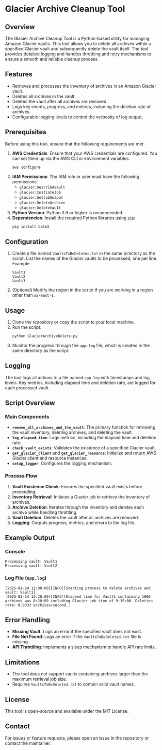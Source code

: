 # Glacier Archive Cleanup Tool

## Overview
The Glacier Archive Cleanup Tool is a Python-based utility for managing Amazon Glacier vaults. This tool allows you to delete all archives within a specified Glacier vault and subsequently delete the vault itself. The tool provides detailed logging and handles throttling and retry mechanisms to ensure a smooth and reliable cleanup process.

## Features
- Retrieves and processes the inventory of archives in an Amazon Glacier vault.
- Deletes all archives in the vault.
- Deletes the vault after all archives are removed.
- Logs key events, progress, and metrics, including the deletion rate of archives.
- Configurable logging levels to control the verbosity of log output.

## Prerequisites
Before using this tool, ensure that the following requirements are met:

1. **AWS Credentials**: Ensure that your AWS credentials are configured. You can set them up via the AWS CLI or environment variables.
   ```bash
   aws configure
   ```
2. **IAM Permissions**: The IAM role or user must have the following permissions:
   - `glacier:DescribeVault`
   - `glacier:InitiateJob`
   - `glacier:GetJobOutput`
   - `glacier:DeleteArchive`
   - `glacier:DeleteVault`
3. **Python Version**: Python 3.9 or higher is recommended.
4. **Dependencies**: Install the required Python libraries using `pip`:
   ```bash
   pip install boto3
   ```

## Configuration
1. Create a file named `VaultsToBeDeleted.txt` in the same directory as the script. List the names of the Glacier vaults to be processed, one per line. Example:
   ```
   Vault1
   Vault2
   Vault3
   ```
2. (Optional) Modify the region in the script if you are working in a region other than `us-east-1`.

## Usage
1. Clone the repository or copy the script to your local machine.
2. Run the script:
   ```bash
   python GlacierArchiveDelete.py
   ```
3. Monitor the progress through the `app.log` file, which is created in the same directory as the script.

## Logging
The tool logs all actions to a file named `app.log` with timestamps and log levels. Key metrics, including elapsed time and deletion rate, are logged for each processed vault.

## Script Overview

### Main Components
- **`remove_all_archives_and_the_vault`**: The primary function for retrieving the vault inventory, deleting archives, and deleting the vault.
- **`log_elapsed_time`**: Logs metrics, including the elapsed time and deletion rate.
- **`check_vault_exists`**: Validates the existence of a specified Glacier vault.
- **`get_glacier_client`** and **`get_glacier_resource`**: Initialize and return AWS Glacier client and resource instances.
- **`setup_logger`**: Configures the logging mechanism.

### Process Flow
1. **Vault Existence Check**: Ensures the specified vault exists before proceeding.
2. **Inventory Retrieval**: Initiates a Glacier job to retrieve the inventory of archives.
3. **Archive Deletion**: Iterates through the inventory and deletes each archive while handling throttling.
4. **Vault Deletion**: Deletes the vault after all archives are removed.
5. **Logging**: Outputs progress, metrics, and errors to the log file.

## Example Output
### Console
```plaintext
Processing vault: Vault1
Processing vault: Vault2
```
### Log File (`app.log`)
```plaintext
[2025-01-24 12:00:00][INFO][Starting process to delete archives and vault: Vault1]
[2025-01-24 12:20:00][INFO][Elapsed time for Vault1 containing 1000 archives was 0:20:00 including Glacier job time of 0:15:00. Deletion rate: 0.8333 archives/second.]
```

## Error Handling
- **Missing Vault**: Logs an error if the specified vault does not exist.
- **File Not Found**: Logs an error if the `VaultsToBeDeleted.txt` file is missing.
- **API Throttling**: Implements a sleep mechanism to handle API rate limits.

## Limitations
- The tool does not support vaults containing archives larger than the maximum retrieval job size.
- Requires `VaultsToBeDeleted.txt` to contain valid vault names.

## License
This tool is open-source and available under the MIT License.

## Contact
For issues or feature requests, please open an issue in the repository or contact the maintainer.


